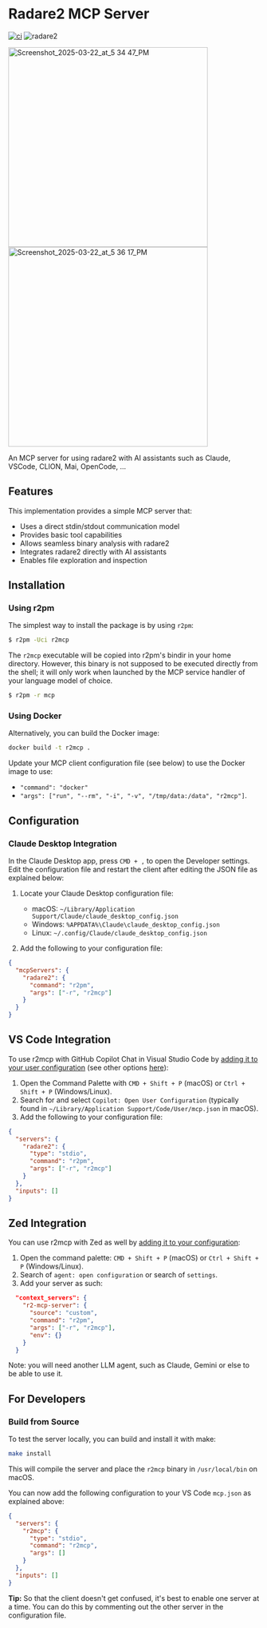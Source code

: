 # Radare2 MCP Server

[![ci](https://github.com/radareorg/radare2-mcp/actions/workflows/ci.yml/badge.svg)](https://github.com/radareorg/radare2-mcp/actions/workflows/ci.yml)
![radare2](https://img.shields.io/badge/radare2-6.0.4-green)

<img width="400" alt="Screenshot_2025-03-22_at_5 34 47_PM" src="https://github.com/user-attachments/assets/5322c3fc-fc07-4770-96a3-5a6d82d439c2" />
<img width="400" alt="Screenshot_2025-03-22_at_5 36 17_PM" src="https://github.com/user-attachments/assets/132a1de0-6978-4202-8dce-aa3d60551b9a" />

An MCP server for using radare2 with AI assistants such as Claude, VSCode, CLION, Mai, OpenCode, ...

## Features

This implementation provides a simple MCP server that:

- Uses a direct stdin/stdout communication model
- Provides basic tool capabilities
- Allows seamless binary analysis with radare2
- Integrates radare2 directly with AI assistants
- Enables file exploration and inspection

## Installation

### Using r2pm

The simplest way to install the package is by using `r2pm`:

```bash
$ r2pm -Uci r2mcp
```

The `r2mcp` executable will be copied into r2pm's bindir in your home directory. However, this binary is not supposed to be executed directly from the shell; it will only work when launched by the MCP service handler of your language model of choice.

```bash
$ r2pm -r mcp
```

### Using Docker

Alternatively, you can build the Docker image:

```bash
docker build -t r2mcp .
```

Update your MCP client configuration file (see below) to use the Docker image to use:

- `"command": "docker"`
- `"args": ["run", "--rm", "-i", "-v", "/tmp/data:/data", "r2mcp"]`.

## Configuration

### Claude Desktop Integration

In the Claude Desktop app, press `CMD + ,` to open the Developer settings. Edit the configuration file and restart the client after editing the JSON file as explained below:

1. Locate your Claude Desktop configuration file:

   - macOS: `~/Library/Application Support/Claude/claude_desktop_config.json`
   - Windows: `%APPDATA%\Claude\claude_desktop_config.json`
   - Linux: `~/.config/Claude/claude_desktop_config.json`

2. Add the following to your configuration file:

```json
{
  "mcpServers": {
    "radare2": {
      "command": "r2pm",
      "args": ["-r", "r2mcp"]
    }
  }
}
```

## VS Code Integration

To use r2mcp with GitHub Copilot Chat in Visual Studio Code by [adding it to your user configuration](https://code.visualstudio.com/docs/copilot/chat/mcp-servers#_add-an-mcp-server-to-your-user-configuration) (see other options [here](https://code.visualstudio.com/docs/copilot/chat/mcp-servers#_add-an-mcp-server)):

1. Open the Command Palette with `CMD + Shift + P` (macOS) or `Ctrl + Shift + P` (Windows/Linux).
2. Search for and select `Copilot: Open User Configuration` (typically found in `~/Library/Application Support/Code/User/mcp.json` in macOS).
3. Add the following to your configuration file:

```json
{
  "servers": {
    "radare2": {
      "type": "stdio",
      "command": "r2pm",
      "args": ["-r", "r2mcp"]
    }
  },
  "inputs": []
}
```

## Zed Integration

You can use r2mcp with Zed as well by [adding it to your configuration](https://zed.dev/docs/ai/mcp):

1. Open the command palette: `CMD + Shift + P` (macOS) or `Ctrl + Shift + P` (Windows/Linux). 
2. Search of `agent: open configuration` or search of `settings`.
3. Add your server as such:

```json
  "context_servers": {
    "r2-mcp-server": {
      "source": "custom",
      "command": "r2pm",
      "args": ["-r", "r2mcp"],
      "env": {}
    }
  }
```
Note: you will need another LLM agent, such as Claude, Gemini or else to be able to use it.

## For Developers

### Build from Source

To test the server locally, you can build and install it with make:

```bash
make install
```

This will compile the server and place the `r2mcp` binary in `/usr/local/bin` on macOS.

You can now add the following configuration to your VS Code `mcp.json` as explained above:

```json
{
  "servers": {
    "r2mcp": {
      "type": "stdio",
      "command": "r2mcp",
      "args": []
    }
  },
  "inputs": []
}
```

**Tip:** So that the client doesn't get confused, it's best to enable one server at a time. You can do this by commenting out the other server in the configuration file.
